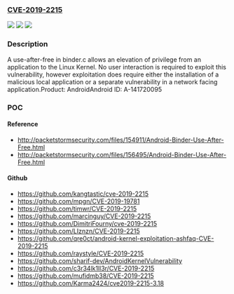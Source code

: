 ### [CVE-2019-2215](https://cve.mitre.org/cgi-bin/cvename.cgi?name=CVE-2019-2215)
![](https://img.shields.io/static/v1?label=Product&message=Android&color=blue)
![](https://img.shields.io/static/v1?label=Version&message=n%2Fa&color=blue)
![](https://img.shields.io/static/v1?label=Vulnerability&message=Elevation%20of%20privilege&color=brighgreen)

### Description

A use-after-free in binder.c allows an elevation of privilege from an application to the Linux Kernel. No user interaction is required to exploit this vulnerability, however exploitation does require either the installation of a malicious local application or a separate vulnerability in a network facing application.Product: AndroidAndroid ID: A-141720095

### POC

#### Reference
- http://packetstormsecurity.com/files/154911/Android-Binder-Use-After-Free.html
- http://packetstormsecurity.com/files/156495/Android-Binder-Use-After-Free.html

#### Github
- https://github.com/kangtastic/cve-2019-2215
- https://github.com/mpgn/CVE-2019-19781
- https://github.com/timwr/CVE-2019-2215
- https://github.com/marcinguy/CVE-2019-2215
- https://github.com/DimitriFourny/cve-2019-2215
- https://github.com/LIznzn/CVE-2019-2215
- https://github.com/qre0ct/android-kernel-exploitation-ashfaq-CVE-2019-2215
- https://github.com/raystyle/CVE-2019-2215
- https://github.com/sharif-dev/AndroidKernelVulnerability
- https://github.com/c3r34lk1ll3r/CVE-2019-2215
- https://github.com/mufidmb38/CVE-2019-2215
- https://github.com/Karma2424/cve2019-2215-3.18

